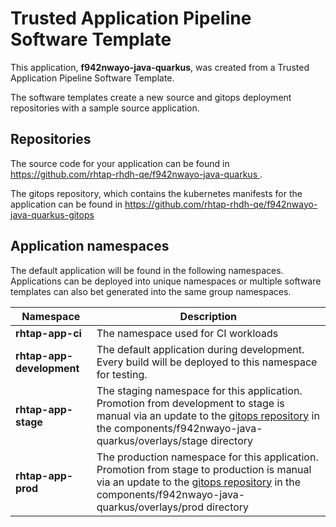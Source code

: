 # Trusted Application Pipeline Software Template

This application, **f942nwayo-java-quarkus**, was created from a Trusted Application Pipeline Software Template.

The software templates create a new source and gitops deployment repositories with a sample source application. 

## Repositories

The source code for your application can be found in [https://github.com/rhtap-rhdh-qe/f942nwayo-java-quarkus ](https://github.com/rhtap-rhdh-qe/f942nwayo-java-quarkus ).
 
The gitops repository, which contains the kubernetes manifests for the application can be found in 
[https://github.com/rhtap-rhdh-qe/f942nwayo-java-quarkus-gitops ](https://github.com/rhtap-rhdh-qe/f942nwayo-java-quarkus-gitops ) 

## Application namespaces 

The default application will be found in the following namespaces. Applications can be deployed into unique namespaces or multiple software templates can also bet generated into the same group namespaces.  

|  Namespace   |  Description   |  
| -------- | -------- |
| **rhtap-app-ci** | The namespace used for CI workloads |
| **rhtap-app-development** | The default application during development. Every build will be deployed to this namespace for testing. |
| **rhtap-app-stage** | The staging namespace for this application. Promotion from development to stage is manual via an update to the [gitops repository](https://github.com/rhtap-rhdh-qe/f942nwayo-java-quarkus-gitops ) in the components/f942nwayo-java-quarkus/overlays/stage directory |
| **rhtap-app-prod** | The production namespace for this application. Promotion from stage to production is manual via an update to the [gitops repository](https://github.com/rhtap-rhdh-qe/f942nwayo-java-quarkus-gitops ) in the components/f942nwayo-java-quarkus/overlays/prod directory |